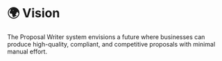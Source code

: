 # 🌍 Vision

The Proposal Writer system envisions a future where businesses can produce high-quality, compliant, and competitive proposals with minimal manual effort.